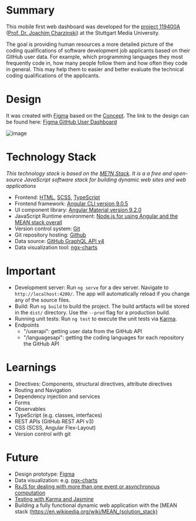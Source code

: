 # Summary
This mobile first web dashboard was developed for the [project 119400A](https://www.hdm-stuttgart.de/vorlesung_detail?vorlid=5212594) ([Prof. Dr. Joachim Charzinski](https://www.hdm-stuttgart.de/person_view_kuerzel?kuerzel=charzinski)) at the Stuttgart Media University.

The goal is providing human resources a more detailed picture of the coding qualifications of software development job applicants based on their GitHub user data. For example, which programming languages they most frequently code in, how many people follow them and how often they code in general. This may help them to easier and better evaluate the technical coding qualifications of the applicants.

# Design
It was created with [Figma](https://www.figma.com/) based on the [Concept](https://github.com/johannesstroebele91/GitHub_User_Dashboard/wiki/Concept/). The link to the design can be found here: [Figma GitHub User Dashboard](https://www.figma.com/file/nWGswJQDBkAM0IAn1371YH/GitHub-User-Dashboard)

![image](https://user-images.githubusercontent.com/33202527/83942333-db379a80-a7f2-11ea-998c-987b91653fec.png)


# Technology Stack
_This technology stack is based on the [ME?N Stack](https://en.wikipedia.org/wiki/MEAN_(solution_stack)). It is a a free and open-source JavaScript software stack for building dynamic web sites and web applications_
* Frontend: [HTML](https://www.w3.org/TR/html52/), [SCSS](https://sass-lang.com/), [TypeScript](https://www.typescriptlang.org/)
* Frontend framework: [Angular CLI version 9.0.5](https://github.com/angular/angular-cli)
* UI component library: [Angular Material version 9.2.0](https://material.angular.io/)
* JavaScript Runtime environment: [Node.js for using Angular and the MEAN stack overall](https://nodejs.org/en/) 
* Version control system: [Git](https://git-scm.com/)
* Git repository hosting: [Github](http://github.com/)
* Data source: [GitHub GraphQL API v4](https://developer.github.com/v4/)
* Data visualization tool: [ngx-charts](https://github.com/swimlane/ngx-charts)

# Important
* Development server: Run `ng serve` for a dev server. Navigate to `http://localhost:4200/`. The app will automatically reload if you change any of the source files.
* Build: Run `ng build` to build the project. The build artifacts will be stored in the `dist/` directory. Use the `--prod` flag for a production build.
* Running unit tests: Run `ng test` to execute the unit tests via [Karma](https://karma-runner.github.io).
* Endpoints
   * "/userapi": getting user data from the GitHub API
   * "/languagesapi": getting the coding languages for each repository the GitHub API

# Learnings
* Directives: Components, structural directives, attribute directives
* Routing and Navigation
* Dependency injection and services
* Forms
* Observables
* TypeScript (e.g. classes, interfaces)
* REST APIs (GitHub REST API v3)
* CSS (SCSS, Angular Flex-Layout)
* Version control with git

# Future
* Design prototype: [Figma](https://www.figma.com/)
* Data visualization: e.g. [ngx-charts](https://github.com/swimlane/ngx-charts)
* [RxJS for dealing with more than one event or asynchronous computation](https://angular.io/guide/rx-library)
* [Testing with Karma and Jasmine](https://angular.io/guide/testing)
* Building a fully functional dynamic web application with the [MEAN stack (https://en.wikipedia.org/wiki/MEAN_(solution_stack)
